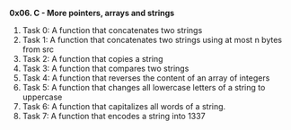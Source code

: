 **0x06. C - More pointers, arrays and strings**
1. Task 0: A function that concatenates two strings
2. Task 1: A function that concatenates two strings using at most n bytes from src
3. Task 2: A function that copies a string
4. Task 3: A function that compares two strings
5. Task 4: A function that reverses the content of an array of integers
6. Task 5: A function that changes all lowercase letters of a string to uppercase
7. Task 6: A function that capitalizes all words of a string.
8. Task 7: A function that encodes a string into 1337